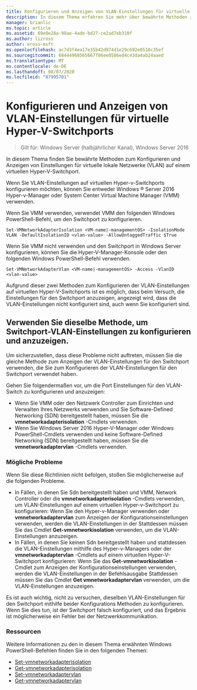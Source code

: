 ```yaml
---
title: Konfigurieren und Anzeigen von VLAN-Einstellungen für virtuelle Hyper-V-Switchports
description: In diesem Thema erfahren Sie mehr über bewährte Methoden zum Konfigurieren und Anzeigen von Einstellungen für virtuelle lokale Netzwerke (VLAN) auf einem virtuellen Hyper-V-Switchport in Windows Server 2016.
manager: brianlic
ms.topic: article
ms.assetid: 69e0e28a-98ae-4ade-bd27-ce2ad7eb310f
ms.author: lizross
author: eross-msft
ms.openlocfilehash: ac7d3f4ea17e35b42d974d1e29c692e8510c35ef
ms.sourcegitcommit: 68444968565667f86ee0586ed4c43da4ab24aaed
ms.translationtype: MT
ms.contentlocale: de-DE
ms.lasthandoff: 08/07/2020
ms.locfileid: "87995701"
---
```

# <a name="configure-and-view-vlan-settings-on-hyper-v-virtual-switch-ports"></a>Konfigurieren und Anzeigen von VLAN-Einstellungen für virtuelle Hyper-V-Switchports

>Gilt für: Windows Server (halbjährlicher Kanal), Windows Server 2016

In diesem Thema finden Sie bewährte Methoden zum Konfigurieren und Anzeigen von Einstellungen für virtuelle lokale Netzwerke (VLAN) auf einem virtuellen Hyper-V-Switchport.

Wenn Sie VLAN-Einstellungen auf virtuellen Hyper-v-Switchports konfigurieren möchten, können Sie entweder Windows &reg; Server 2016 Hyper-v-Manager oder System Center Virtual Machine Manager (VMM) verwenden.

Wenn Sie VMM verwenden, verwendet VMM den folgenden Windows PowerShell-Befehl, um den Switchport zu konfigurieren.

```
Set-VMNetworkAdapterIsolation <VM-name|-managementOS> -IsolationMode VLAN -DefaultIsolationID <vlan-value> -AllowUntaggedTraffic $True
```
Wenn Sie VMM nicht verwenden und den Switchport in Windows Server konfigurieren, können Sie die Hyper-V-Manager-Konsole oder den folgenden Windows PowerShell-Befehl verwenden.
```
Set-VMNetworkAdapterVlan <VM-name|-managementOS> -Access -VlanID <vlan-value>
```

Aufgrund dieser zwei Methoden zum Konfigurieren der VLAN-Einstellungen auf virtuellen Hyper-V-Switchports ist es möglich, dass beim Versuch, die Einstellungen für den Switchport anzuzeigen, angezeigt wird, dass die VLAN-Einstellungen nicht konfiguriert sind, auch wenn Sie konfiguriert sind.

## <a name="use-the-same-method-to-configure-and-view-switch-port-vlan-settings"></a>Verwenden Sie dieselbe Methode, um Switchport-VLAN-Einstellungen zu konfigurieren und anzuzeigen.

Um sicherzustellen, dass diese Probleme nicht auftreten, müssen Sie die gleiche Methode zum Anzeigen der VLAN-Einstellungen für den Switchport verwenden, die Sie zum Konfigurieren der VLAN-Einstellungen für den Switchport verwendet haben.

Gehen Sie folgendermaßen vor, um die Port Einstellungen für den VLAN-Switch zu konfigurieren und anzuzeigen:

- Wenn Sie VMM oder den Netzwerk Controller zum Einrichten und Verwalten Ihres Netzwerks verwenden und Sie Software-Defined Networking (SDN) bereitgestellt haben, müssen Sie die **vmnetworkadapterisolation** -Cmdlets verwenden.
- Wenn Sie Windows Server 2016 Hyper-V-Manager oder Windows PowerShell-Cmdlets verwenden und keine Software-Defined Networking (SDN) bereitgestellt haben, müssen Sie die **vmnetworkadaptervlan** -Cmdlets verwenden.

### <a name="possible-issues"></a>Mögliche Probleme

Wenn Sie diese Richtlinien nicht befolgen, stoßen Sie möglicherweise auf die folgenden Probleme.

- In Fällen, in denen Sie Sdn bereitgestellt haben und VMM, Network Controller oder die **vmnetworkadapterisolation** -Cmdlets verwenden, um VLAN-Einstellungen auf einem virtuellen Hyper-v-Switchport zu konfigurieren: Wenn Sie den Hyper-v-Manager verwenden oder **vmnetworkadaptervlan** zum Anzeigen der Konfigurationseinstellungen verwenden, werden die VLAN-Einstellungen in der Stattdessen müssen Sie das Cmdlet **Get-vmnetworkisolation** verwenden, um die VLAN-Einstellungen anzuzeigen.
- In Fällen, in denen Sie keinen Sdn bereitgestellt haben und stattdessen die VLAN-Einstellungen mithilfe des Hyper-v-Managers oder der **vmnetworkadaptervlan** -Cmdlets auf einem virtuellen Hyper-V-Switchport konfigurieren: Wenn Sie das **Get-vmnetworkisolation** -Cmdlet zum Anzeigen der Konfigurationseinstellungen verwenden, werden die VLAN-Einstellungen in der Befehlsausgabe Stattdessen müssen Sie das Cmdlet **Get vmnetworkadaptervlan** verwenden, um die VLAN-Einstellungen anzuzeigen.

Es ist auch wichtig, nicht zu versuchen, dieselben VLAN-Einstellungen für den Switchport mithilfe beider Konfigurations Methoden zu konfigurieren. Wenn Sie dies tun, ist der Switchport falsch konfiguriert, und das Ergebnis ist möglicherweise ein Fehler bei der Netzwerkkommunikation.

### <a name="resources"></a>Ressourcen

Weitere Informationen zu den in diesem Thema erwähnten Windows PowerShell-Befehlen finden Sie in den folgenden Themen:

- [Set-vmnetworkadapterisolation](/powershell/module/hyper-v/set-vmnetworkadapterisolation?view=win10-ps)
- [Get-vmnetworkadapterisolation](/powershell/module/hyper-v/get-vmnetworkadapterisolation?view=win10-ps)
- [Set-vmnetworkadaptervlan](/powershell/module/hyper-v/set-vmnetworkadaptervlan?view=win10-ps)
- [Get-vmnetworkadaptervlan](/powershell/module/hyper-v/get-vmnetworkadaptervlan?view=win10-ps)